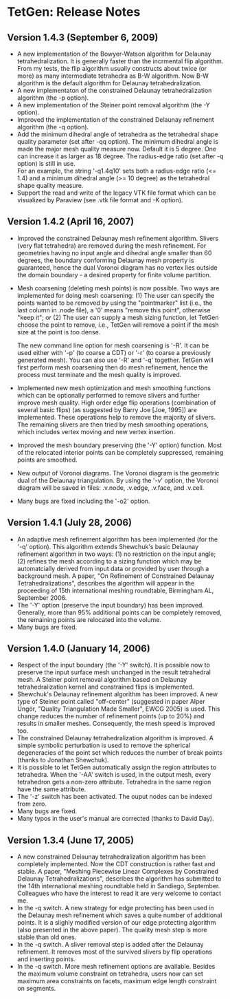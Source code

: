 # TetGen: Release Notes


## Version 1.4.3 (September 6, 2009)

-   A new implementation of the Bowyer-Watson algorithm for Delaunay
    tetrahedralization. It is generally faster than the incrmental flip
    algorithm. From my tests, the flip algorithm usually constructs
    about twice (or more) as many intermediate tetrahedra as B-W
    algorithm. Now B-W algorithm is the default algorithm for Delaunay
    tetrahedralization.
-   A new implementaton of the constrained Delaunay tetrahedralization
    algorithm (the -p option).
-   A new implementation of the Steiner point removal algorithm (the -Y
    option).
-   Improved the implementation of the constrained Delaunay refinement
    algorithm (the -q option).
-   Add the minimum dihedral angle of tetrahedra as the tetrahedral
    shape quality parameter (set after -qq option). The minimum dihedral
    angle is made the major mesh quality measure now. Default it is 5
    degree. One can increase it as larger as 18 degree. The radius-edge
    ratio (set after -q option) is still in use.\
    For an example, the string \'-q1.4q10\' sets both a radius-edge
    ratio (\<= 1.4) and a minimum dihedral angle (\>= 10 degree) as the
    tetrahedral shape quality measure.
-   Support the read and write of the legacy VTK file format which can
    be visualized by Paraview (see .vtk file format and -K option).


## Version 1.4.2 (April 16, 2007)

-   Improved the constrained Delaunay mesh refinement algorithm. Slivers
    (very flat tetrahedra) are removed during the mesh refinement. For
    geometries having no input angle and dihedral angle smaller than 60
    degrees, the boundary conforming Delaunay mesh property is
    guaranteed, hence the dual Voronoi diagram has no vertex lies
    outside the domain boundary - a desired property for finite volume
    partition.

-   Mesh coarsening (deleting mesh points) is now possible. Two ways are
    implemented for doing mesh coarsening: (1) The user can specify the
    points wanted to be removed by using the \"pointmarker\" list (i.e.,
    the last column in .node file), a \'0\' means \"remove this point\",
    otherwise \"keep it\"; or (2) The user can supply a mesh sizing
    function, let TetGen choose the point to remove, i.e., TetGen will
    remove a point if the mesh size at the point is too dense.

    The new command line option for mesh coarsening is \'-R\'. It can be
    used either with \'-p\' (to coarse a CDT) or \'-r\' (to coarse a
    previously generated mesh). You can also use \'-R\' and \'-q\'
    together. TetGen will first perform mesh coarsening then do mesh
    refinement, hence the process must terminate and the mesh quality is
    improved.

-   Implemented new mesh optimization and mesh smoothing functions which
    can be optionally performed to remove slivers and further improve
    mesh quality. High order edge flip operations (combination of
    several basic flips) (as suggested by Barry Joe \[Joe, 1995\]) are
    implemented. These operations help to remove the majority of
    slivers. The remaining slivers are then tried by mesh smoothing
    operations, which includes vertex moving and new vertex insertion.

-   Improved the mesh boundary preserving (the \'-Y\' option) function.
    Most of the relocated interior points can be completely suppressed,
    remaining points are smoothed.

-   New output of Voronoi diagrams. The Voronoi diagram is the geometric
    dual of the Delaunay triangulation. By using the \'-v\' option, the
    Voronoi diagram will be saved in files: .v.node, .v.edge, .v.face,
    and .v.cell.

-   Many bugs are fixed including the \'-o2\' option.

## Version 1.4.1 (July 28, 2006)

-   An adaptive mesh refinement algorithm has been implemented (for the
    \'-q\' option). This algorithm extends Shewchuk\'s basic Delaunay
    refinement algorithm in two ways: (1) no restriction on the input
    angle; (2) refines the mesh according to a sizing function which may
    be automatcially derived from input data or provided by user through
    a background mesh. A paper, \"On Refinement of Constrained Delaunay
    Tetrahedralizations\", describes the algorithm will appear in the
    proceeding of 15th international meshing roundtable, Birmingham AL,
    September 2006.
-   The \'-Y\' option (preserve the input boundary) has been improved.
    Generally, more than 95% additional points can be completely
    removed, the remaining points are relocated into the volume.
-   Many bugs are fixed.


## Version 1.4.0 (January 14, 2006)

-   Respect of the input boundary (the \'-Y\' switch). It is possible
    now to preserve the input surface mesh unchanged in the result
    tetrahedral mesh. A Steiner point removal algorithm based on
    Delaunay tetrahedralization kernel and constrained flips is
    implemented.
-   Shewchuk\'s Delaunay refinement algorithm has been improved. A new
    type of Steiner point called \"off-center\" (suggested in paper
    Alper Üngör, \"Quality Triangulation Made Smaller\", EWCG 2005) is
    used. This change reduces the number of refinement points (up to
    20%) and results in smaller meshes. Consequently, the mesh speed is
    improved too.
-   The constrained Delaunay tetrahedralization algorithm is improved. A
    simple symbolic perturbation is used to remove the spherical
    degeneracies of the point set which reduces the number of break
    points (thanks to Jonathan Shewchuk).
-   It is possible to let TetGen automatically assign the region
    attributes to tetrahedra. When the \'-AA\' switch is used, in the
    output mesh, every tetrahedron gets a non-zero attribute. Tetrahedra
    in the same region have the same attribute.
-   The \'-z\' switch has been activated. The ouput nodes can be indexed
    from zero.
-   Many bugs are fixed.
-   Many typos in the user\'s manual are corrected (thanks to David
    Day).

## Version 1.3.4 (June 17, 2005)

-   A new constrained Delaunay tetrahedralization algorithm has been
    completely implemented. Now the CDT construction is rather fast and
    stable. A paper, \"Meshing Piecewise Linear Complexes by Constrained
    Delaunay Tetrahedralizations\", describes the algorithm has
    submitted to the 14th international meshing roundtable held in
    Sandiego, September. Colleagues who have the interest to read it are
    very welcome to contact me.
-   In the -q switch. A new strategy for edge protecting has been used
    in the Delaunay mesh refinement which saves a quite number of
    additional points. It is a slighly modified version of our edge
    protecting algorithm (also presented in the above paper). The
    quality mesh step is more stable than old ones.
-   In the -q switch. A sliver removal step is added after the Delaunay
    refinement. It removes most of the survived slivers by flip
    operations and inserting points.
-   In the -q switch. More mesh refinement options are available.
    Besides the maximum volume constraint on tetrahedra, users now can
    set maximum area constraints on facets, maximum edge length
    constraint on segments.

